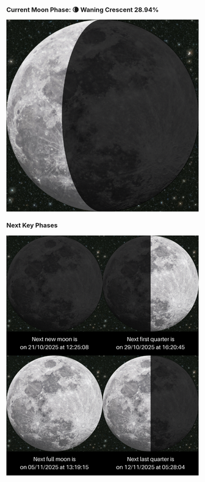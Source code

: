 ### Current Moon Phase: 🌘 Waning Crescent 28.94%
![Moon Phase](moonphase.png)
### Next Key Phases
![Gallery](gallery.png)